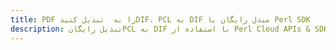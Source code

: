 ---title: PDF را به  تبدیل کنیدDIF، PCL به DIF مبدل رایگان یا Perl SDKdescription: تبدیل رایگانPCL به DIF با استفاده از Perl Cloud APIs & SDK همچنین اسناد PDF را در Cloud ایجاد، ویرایش و رندر کنید.---
